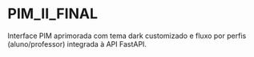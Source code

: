 # PIM_II_FINAL
Interface PIM aprimorada com tema dark customizado e fluxo por perfis (aluno/professor) integrada à API FastAPI.
